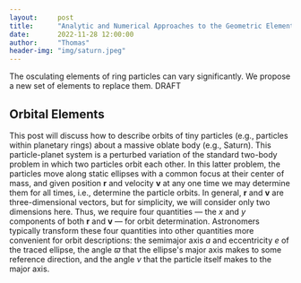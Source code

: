 ```yaml
---
layout:     post
title:      "Analytic and Numerical Approaches to the Geometric Elements of Ring Streamlines"
date:       2022-11-28 12:00:00
author:     "Thomas"
header-img: "img/saturn.jpeg"
---
```

The osculating elements of ring particles can vary significantly. We propose a new set of elements to replace them.
<span class="label label-danger">DRAFT</span>

<!--more-->

## Orbital Elements

This post will discuss how to describe orbits of tiny particles (e.g., particles within planetary rings) about a massive oblate body (e.g., Saturn).
This particle-planet system is a perturbed variation of the standard two-body problem in which two particles orbit each other. In this latter problem, the particles move along static ellipses with a common focus at their center of mass, and given position <strong>r</strong> and velocity <strong>v</strong> at any one time we may determine them for all times, i.e., determine the particle orbits. In general, <strong>r</strong> and <strong>v</strong> are three-dimensional vectors, but for simplicity, we will consider only two dimensions here. Thus, we require four quantities &mdash; the <em>x</em> and <em>y</em> components of both <strong>r</strong> and <strong>v</strong> &mdash; for orbit determination. Astronomers typically transform these four quantities into other quantities more convenient for orbit descriptions: the semimajor axis <em>a</em> and eccentricity <em>e</em> of the traced ellipse, the angle <em>&varpi;</em> that the ellipse's major axis makes to some reference direction, and the angle <em>&nu;</em> that the particle itself makes to the major axis.

